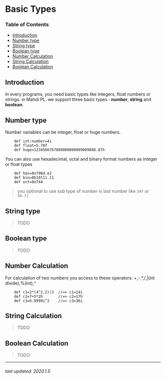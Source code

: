 # Basic Types

### Table of Contents

  - [Introduction](#introduction)
  - [Number type](#number-type)
  - [String type](#string-type)
  - [Boolean type](#boolean-type)
  - [Number Calculation](#number-calculation)
  - [String Calculation](#string-calculation)
  - [Boolean Calculation](#boolean-calculation)

## Introduction

In every programs, you need basic types like integers, float numbers or strings.
in Mahdi PL. we support three basic types : **number**, **string** and **boolean**.

## Number type

Number variables can be integer, float or huge numbers. 

```
    def int:number=4i
    def float=5.78f
    def huge=1234566767889000000009009888.87h
```

You can also use hexadecimal, octal and binary format numbers as integer or float types

```
    def hex=0xf00d.e2
    def bin=0b10111.11
    def oct=0o744

```
> you optional to use sub type of number is last number like `34f` or `56.7i`


## String type

> TODO

## Boolean type

> TODO

## Number Calculation

For calculation of two numbers you access to these operators: +,-,*,/,|(int divide),%(int),^

```
    def c1=2*(4^2.2)|3  //=> c1=14i
    def c2=7+5*2h       //=> c2=17h
    def c3=6.9999i^2    //=> c3=36i
```

## String Calculation

> TODO

## Boolean Calculation

> TODO


----------
###### last updated: 2020.1.5